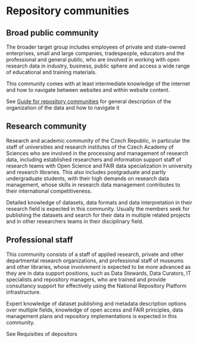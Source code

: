 # Repository communities


## Broad public community
    
The broader target group includes employees of private and state-owned enterprises, small and large companies, tradespeople, educators and the professional and general public, who are involved in working with open research data in industry, business, public sphere and access a wide range of educational and training materials.

This community comes with at least intermediate knowledge of the internet and how to navigate between websites and within website content.

See [Guide for repository communities](for-communities.md) for general description of the organization of the data and how to navigate it

## Research community

Research and academic community of the Czech Republic, in particular the staff of universities and research institutes of the Czech Academy of Sciences who are involved in the processing and management of research data, including established researchers and information support staff of research teams with Open Science and FAIR data specialization in university and research libraries. This also includes postgraduate and partly undergraduate students, with their high demands on research data management, whose skills in research data management contributes to their international competitiveness.

Detailed knowledge of datasets, data formats and data interpretation in their research field is expected in this community. Usually the members seek for publishing the datasets and search for their data in multiple related projects and in other researchers teams in their disciplinary field.

## Professional staff
    
This community consists of a staff of applied research, private and other departmental research organizations, and professional staff of museums and other libraries, whose involvement is expected to be more advanced as they are in data support positions, such as Data Stewards, Data Curators, IT specialists and repository managers, who are trained and provide consultancy support for effectively using the National Repository Platform infrastructure.

Expert knowledge of dataset publishing and metadata description options over multiple fields, knowledge of open access and FAIR principles, data management plans and repository implementations is expected in this community.

See Requisities of depositors


